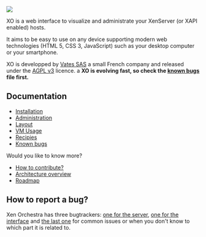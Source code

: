 ![](https://xen-orchestra.com/wp-content/uploads/2013/10/xo21.png)

XO is a web interface to visualize and administrate your XenServer (or XAPI enabled) hosts.

It aims to be easy to use on any device supporting modern web technologies (HTML 5, CSS 3, JavaScript) such as your desktop computer or your smartphone.

XO is developped by [Vates SAS](https://vates.fr) a small French company and released under the [AGPL v3](http://www.gnu.org/licenses/agpl-3.0-standalone.html) licence.
a
__XO is evolving fast, so check the [known bugs](./known-bugs.md) file first.__

## Documentation

* [Installation](./installation/README.md)
* [Administration](./administration/README.md)
* [Layout](./layout/README.md)
* [VM Usage](./vm_usage/README.md)
* [Recipies](./recipies/README.md)
* [Known bugs](./known-bugs/README.md)

Would you like to know more?

* [How to contribute?](./contributing.md)
* [Architecture overview](./architecture/README.md)
* [Roadmap](./roadmap.md)

## How to report a bug?

Xen Orchestra has three bugtrackers: [one for the server](https://github.com/vatesfr/xo-server/issues), [one for the interface](https://github.com/vatesfr/xo-web/issues) and [the last one](https://github.com/vatesfr/xo/issues) for common issues or when you don't know to which part it is related to.
